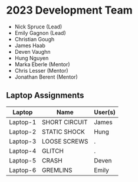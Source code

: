 # 2023 Development Team
* Nick Spruce (Lead)
* Emily Gagnon (Lead)
* Christian Gough
* James Haab
* Deven Vaughn
* Hung Nguyen
* Marka Eberle (Mentor)
* Chris Lesser (Mentor)
* Jonathan Berent (Mentor)

## Laptop Assignments
Laptop | Name | User(s)
--- | --- | ---
Laptop-1 | SHORT CIRCUIT | James
Laptop-2 | STATIC SHOCK  | Hung
Laptop-3 | LOOSE SCREWS  | .
Laptop-4 | GLITCH        | .
Laptop-5 | CRASH         | Deven
Laptop-6 | GREMLINS      | Emily
